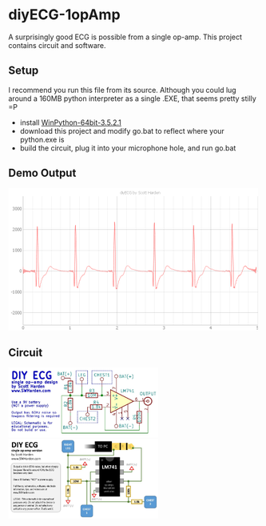 # diyECG-1opAmp
A surprisingly good ECG is possible from a single op-amp. This project contains circuit and software.

## Setup
I recommend you run this file from its source. Although you could lug around a 160MB python interpreter as a single .EXE, that seems pretty stilly =P

* install [WinPython-64bit-3.5.2.1](https://sourceforge.net/projects/winpython/files/)
* download this project and modify go.bat to reflect where your python.exe is
* build the circuit, plug it into your microphone hole, and run go.bat

## Demo Output
<img src="software/demo.png" width="500">

## Circuit
<img src="circuit/circuit.jpg" width="300">
<img src="circuit/design.jpg" width="300">
